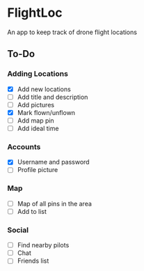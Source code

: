 # FlightLoc
An app to keep track of drone flight locations

## To-Do
### Adding Locations
- [x] Add new locations
- [ ] Add title and description
- [ ] Add pictures
- [x] Mark flown/unflown
- [ ] Add map pin
- [ ] Add ideal time

### Accounts
- [x] Username and password
- [ ] Profile picture

### Map
- [ ] Map of all pins in the area
- [ ] Add to list

### Social
- [ ] Find nearby pilots
- [ ] Chat
- [ ] Friends list
